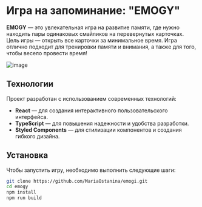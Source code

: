 # Игра на запоминание: "EMOGY"

**EMOGY** — это увлекательная игра на развитие памяти, где нужно находить пары одинаковых смайликов на перевернутых карточках. Цель игры — открыть все карточки за минимальное время. Игра отлично подходит для тренировки памяти и внимания, а также для того, чтобы весело провести время!

![image](https://github.com/user-attachments/assets/a5ac8c08-9aeb-44f9-9539-d946e3c2487f)


## Технологии
Проект разработан с использованием современных технологий:
- **React** — для создания интерактивного пользовательского интерфейса.
- **TypeScript** — для повышения надежности и удобства разработки.
- **Styled Components** — для стилизации компонентов и создания гибкого дизайна.

## Установка

Чтобы запустить игру, необходимо выполнить следующие шаги:

```bash
git clone https://github.com/MariaOstanina/emogi.git
cd emogy
npm install
npm run build

